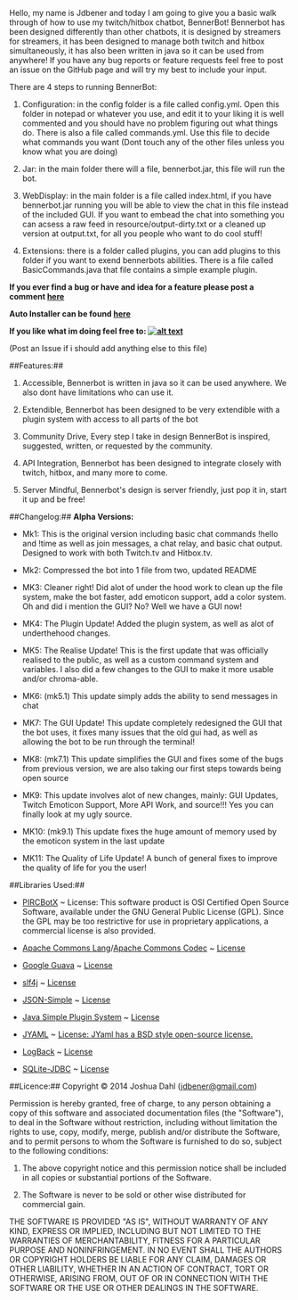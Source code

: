 Hello, my name is Jdbener and today I am going to give you a basic walk through of how to use my twitch/hitbox chatbot, BennerBot! Bennerbot has been designed differently than other chatbots, it is designed by streamers for streamers, it has been designed to manage both twitch and hitbox simultaneously, it has also been written in java so it can be used from anywhere! If you have any bug reports or feature requests feel free to post an issue on the GitHub page and will try my best to include your input.

There are 4 steps to running BennerBot:

1. Configuration: in the config folder is a file called config.yml. Open this folder in notepad or whatever you use, and edit it to your liking it is well commented
 and you should have no problem figuring out what things do.
There is also a file called commands.yml. Use this file to decide what commands you want
(Dont touch any of the other files unless you know what you are doing)

2. Jar: in the main folder there will a file, bennerbot.jar, this file will run the bot.

3. WebDisplay: in the main folder is a file called index.html, if you have bennerbot.jar running you will be able to view the chat in this file instead of the included GUI.
If you want to embead the chat into something you can acsess a raw feed in resource/output-dirty.txt or a cleaned up version at output.txt, for all you people who want to do cool stuff!

4. Extensions: there is a folder called plugins, you can add plugins to this folder if you want to exend bennerbots abilities. 
There is a file called BasicCommands.java that file contains a simple example plugin.

**If you ever find a bug or have and idea for a feature please post a comment [here](https://github.com/jdbener/BennerBot/issues)**

**Auto Installer can be found [here](https://github.com/jdbener/BennerBot/releases/tag/autoupdater)**

**If you like what im doing feel free to: [![alt text](https://www.paypalobjects.com/en_US/i/btn/btn_donateCC_LG.gif "Title")](https://www.paypal.com/cgi-bin/webscr?cmd=_s-xclick&hosted_button_id=XF5ZN3N5ULFAE)**

(Post an Issue if i should add anything else to this file)

##Features:##

1. Accessible, Bennerbot is written in java so it can be used anywhere. We also dont have limitations who can use it.

2. Extendible, Bennerbot has been designed to be very extendible with a plugin system with access to all parts of the bot

3. Community Drive, Every step I take in design BennerBot is inspired, suggested, written, or requested by the community.

4. API Integration, Bennerbot has been designed to integrate closely with twitch, hitbox, and many more to come.

5. Server Mindful, Bennerbot's design is server friendly, just pop it in, start it up and be free!

##Changelog:##
**Alpha Versions:**

- Mk1: This is the original version including basic chat commands !hello and !time as well as join messages, a chat relay, and basic chat output. Designed to work with both Twitch.tv and Hitbox.tv.

- Mk2: Compressed the bot into 1 file from two, updated README

- MK3: Cleaner right! Did alot of under the hood work to clean up the file system, make the bot faster, add emoticon support, add a color system. Oh and did i mention the GUI? No? Well we have a GUI now!

- MK4: The Plugin Update! Added the plugin system, as well as alot of underthehood changes.

- MK5: The Realise Update! This is the first update that was officially realised to the public, as well as a custom command system and variables. I also did a few changes to the GUI to make it more usable and/or chroma-able.

- MK6: (mk5.1) This update simply adds the ability to send messages in chat

- MK7: The GUI Update! This update completely redesigned the GUI that the bot uses, it fixes many issues that the old gui had, as well as allowing the bot to be run through the terminal!

- MK8: (mk7.1) This update simplifies the GUI and fixes some of the bugs from previous version, we are also taking our first steps towards being open source

- MK9: This update involves alot of new changes, mainly: GUI Updates, Twitch Emoticon Support, More API Work, and source!!! Yes you can finally look at my ugly source.

- MK10: (mk9.1) This update fixes the huge amount of memory used by the emoticon system in the last update

- MK11: The Quality of Life Update! A bunch of general fixes to improve the quality of life for you the user!

##Libraries Used:##

- [PIRCBotX](http://code.google.com/p/pircbotx/) ~ License: This software product is OSI Certified Open Source Software, available under the GNU General Public License (GPL). Since the GPL may be too restrictive for use in proprietary applications, a commercial license is also provided.

- [Apache Commons Lang](https://commons.apache.org/proper/commons-lang/)/[Apache Commons Codec](https://commons.apache.org/proper/commons-codec/) ~ [License](http://www.apache.org/licenses/)

- [Google Guava](https://github.com/google/guava) ~ [License](https://github.com/google/guava/blob/master/COPYING)

- [slf4j](http://www.slf4j.org/) ~ [License](http://www.slf4j.org/license.html)

- [JSON-Simple](http://code.google.com/p/json-simple/) ~ [License](http://www.apache.org/licenses/LICENSE-2.0)

- [Java Simple Plugin System](http://code.google.com/p/jspf/) ~ [License](http://opensource.org/licenses/BSD-3-Clause)

- [JYAML](http://jyaml.sourceforge.net/) ~ [License: JYaml has a BSD style open-source license.](http://opensource.org/licenses/BSD-3-Clause)

- [LogBack](http://logback.qos.ch/) ~ [License](http://logback.qos.ch/license.html)

- [SQLite-JDBC](https://bitbucket.org/xerial/sqlite-jdbc) ~ [License](http://www.apache.org/licenses/)

##Licence:##
Copyright © 2014 Joshua Dahl (jdbener@gmail.com)

Permission is hereby granted, free of charge, to any person obtaining a copy of this software and associated documentation files (the "Software"), to deal in the Software without restriction, including without limitation the rights to use, copy, modify, merge, publish and/or distribute the Software, and to permit persons to whom the Software is furnished to do so, subject to the following conditions:

1. The above copyright notice and this permission notice shall be included in all copies or substantial portions of the Software.

2. The Software is never to be sold or other wise distributed for commercial gain.

THE SOFTWARE IS PROVIDED "AS IS", WITHOUT WARRANTY OF ANY KIND, EXPRESS OR IMPLIED, INCLUDING BUT NOT LIMITED TO THE WARRANTIES OF MERCHANTABILITY, FITNESS FOR A PARTICULAR PURPOSE AND NONINFRINGEMENT. IN NO EVENT SHALL THE AUTHORS OR COPYRIGHT HOLDERS BE LIABLE FOR ANY CLAIM, DAMAGES OR OTHER LIABILITY, WHETHER IN AN ACTION OF CONTRACT, TORT OR OTHERWISE, ARISING FROM, OUT OF OR IN CONNECTION WITH THE SOFTWARE OR THE USE OR OTHER DEALINGS IN THE SOFTWARE.
